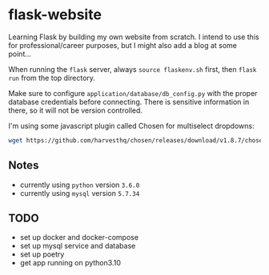 # flask-website
Learning Flask by building my own website from scratch. I intend to use this for professional/career purposes, but I might also add a blog at some point...

When running the `flask` server, always `source flaskenv.sh` first, then `flask run` from the top directory.

Make sure to configure `application/database/db_config.py` with the proper database credentials before connecting. There is sensitive information in there, so it will not be version controlled.

I'm using some javascript plugin called Chosen for multiselect dropdowns:
```bash
wget https://github.com/harvesthq/chosen/releases/download/v1.8.7/chosen_v1.8.7.zip
```

## Notes
* currently using `python` version `3.6.0`
* currently using `mysql` version `5.7.34`

## TODO
* set up docker and docker-compose
* set up mysql service and database
* set up poetry
* get app running on python3.10